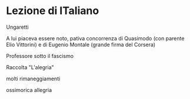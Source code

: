 # Lezione di ITaliano

Ungaretti 

A lui piaceva essere noto, pativa concorrenza di Quasimodo (con parente Elio Vittorini) e di Eugenio Montale (grande firma del Corsera)

Professore sotto il fascismo

Raccolta "L'alegria" 

molti rimaneggiamenti

ossimorica allegria
<!--stackedit_data:
eyJoaXN0b3J5IjpbMTExNTI3OTc1N119
-->